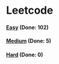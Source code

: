 # Leetcode

<h4><a href="https://github.com/lon-yang/leetcode/blob/master/docs/Easy.md">Easy</a>  (Done: 102)</h4>
<h4><a href="https://github.com/lon-yang/leetcode/blob/master/docs/Medium.md">Medium</a>  (Done: 5)</h4>
<h4><a href="https://github.com/lon-yang/leetcode/blob/master/docs/Hard.md">Hard</a>  (Done: 0)</h4>
